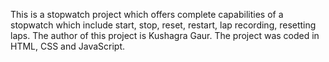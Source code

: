 This is a stopwatch project which offers complete capabilities of a stopwatch which include start, stop, reset, restart, lap recording, resetting laps.
The author of this project is Kushagra Gaur.
The project was coded in HTML, CSS and JavaScript.
